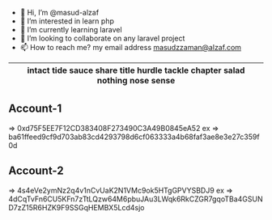 

- 👋 Hi, I’m @masud-alzaf
- 👀 I’m interested in learn php
- 🌱 I’m currently learning laravel
- 💞️ I’m looking to collaborate on any laravel project
- 📫 How to reach me? my email address masudzzaman@alzaf.com
  


|    intact tide sauce share title hurdle tackle chapter salad nothing nose sense      |
|--------------------------------------------------------------------------------------|

## Account-1
=> 0xd75F5EE7F12CD383408F273490C3A49B0845eA52
ex => ba61ffeed9cf9d703ab83cd4293798d6cf063333a4b68faf3ae8e3e27c359f0d

## Account-2
=> 4s4eVe2ymNz2q4v1nCvUaK2N1VMc9ok5HTgGPVYSBDJ9
ex => 4dCqTvFn6CU5KFn7zTtLQzw64M6pbuJAu3LWqk6RkCZGR7gqoTBa4GSUND7zZ15R6HZK9F9SSGqHEMBX5Lcd4sjo
